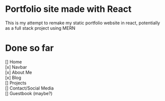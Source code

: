 # Portfolio site made with React

This is my attempt to remake my static portfolio website in react, potentially as a full stack project using MERN

# Done so far

[] Home
<br>
[x] Navbar 
<br>
[x] About Me
<br>
[x] Blog
<br>
[] Projects
<br>
[] Contact/Social Media
<br>
[] Guestbook (maybe?)